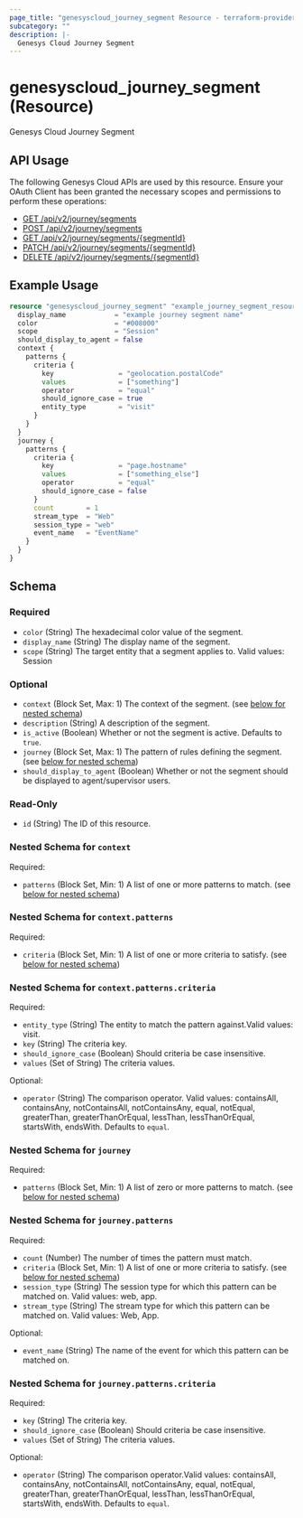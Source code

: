 ```yaml
---
page_title: "genesyscloud_journey_segment Resource - terraform-provider-genesyscloud"
subcategory: ""
description: |-
  Genesys Cloud Journey Segment
---
```

# genesyscloud_journey_segment (Resource)

Genesys Cloud Journey Segment

## API Usage
The following Genesys Cloud APIs are used by this resource. Ensure your OAuth Client has been granted the necessary scopes and permissions to perform these operations:

* [GET /api/v2/journey/segments](https://developer.genesys.cloud/commdigital/digital/webmessaging/journey/journey-apis#get-api-v2-journey-segments)
* [POST /api/v2/journey/segments](https://developer.genesys.cloud/commdigital/digital/webmessaging/journey/journey-apis#post-api-v2-journey-segments)
* [GET /api/v2/journey/segments/{segmentId}](https://developer.genesys.cloud/commdigital/digital/webmessaging/journey/journey-apis#get-api-v2-journey-segments--segmentId-)
* [PATCH /api/v2/journey/segments/{segmentId}](https://developer.genesys.cloud/commdigital/digital/webmessaging/journey/journey-apis#patch-api-v2-journey-segments--segmentId-)
* [DELETE /api/v2/journey/segments/{segmentId}](https://developer.genesys.cloud/commdigital/digital/webmessaging/journey/journey-apis#delete-api-v2-journey-segments--segmentId-)

## Example Usage

```terraform
resource "genesyscloud_journey_segment" "example_journey_segment_resource" {
  display_name            = "example journey segment name"
  color                   = "#008000"
  scope                   = "Session"
  should_display_to_agent = false
  context {
    patterns {
      criteria {
        key                = "geolocation.postalCode"
        values             = ["something"]
        operator           = "equal"
        should_ignore_case = true
        entity_type        = "visit"
      }
    }
  }
  journey {
    patterns {
      criteria {
        key                = "page.hostname"
        values             = ["something_else"]
        operator           = "equal"
        should_ignore_case = false
      }
      count        = 1
      stream_type  = "Web"
      session_type = "web"
      event_name   = "EventName"
    }
  }
}
```

<!-- schema generated by tfplugindocs -->
## Schema

### Required

- `color` (String) The hexadecimal color value of the segment.
- `display_name` (String) The display name of the segment.
- `scope` (String) The target entity that a segment applies to. Valid values: Session

### Optional

- `context` (Block Set, Max: 1) The context of the segment. (see [below for nested schema](#nestedblock--context))
- `description` (String) A description of the segment.
- `is_active` (Boolean) Whether or not the segment is active. Defaults to `true`.
- `journey` (Block Set, Max: 1) The pattern of rules defining the segment. (see [below for nested schema](#nestedblock--journey))
- `should_display_to_agent` (Boolean) Whether or not the segment should be displayed to agent/supervisor users.

### Read-Only

- `id` (String) The ID of this resource.

<a id="nestedblock--context"></a>
### Nested Schema for `context`

Required:

- `patterns` (Block Set, Min: 1) A list of one or more patterns to match. (see [below for nested schema](#nestedblock--context--patterns))

<a id="nestedblock--context--patterns"></a>
### Nested Schema for `context.patterns`

Required:

- `criteria` (Block Set, Min: 1) A list of one or more criteria to satisfy. (see [below for nested schema](#nestedblock--context--patterns--criteria))

<a id="nestedblock--context--patterns--criteria"></a>
### Nested Schema for `context.patterns.criteria`

Required:

- `entity_type` (String) The entity to match the pattern against.Valid values: visit.
- `key` (String) The criteria key.
- `should_ignore_case` (Boolean) Should criteria be case insensitive.
- `values` (Set of String) The criteria values.

Optional:

- `operator` (String) The comparison operator. Valid values: containsAll, containsAny, notContainsAll, notContainsAny, equal, notEqual, greaterThan, greaterThanOrEqual, lessThan, lessThanOrEqual, startsWith, endsWith. Defaults to `equal`.




<a id="nestedblock--journey"></a>
### Nested Schema for `journey`

Required:

- `patterns` (Block Set, Min: 1) A list of zero or more patterns to match. (see [below for nested schema](#nestedblock--journey--patterns))

<a id="nestedblock--journey--patterns"></a>
### Nested Schema for `journey.patterns`

Required:

- `count` (Number) The number of times the pattern must match.
- `criteria` (Block Set, Min: 1) A list of one or more criteria to satisfy. (see [below for nested schema](#nestedblock--journey--patterns--criteria))
- `session_type` (String) The session type for which this pattern can be matched on. Valid values: web, app.
- `stream_type` (String) The stream type for which this pattern can be matched on. Valid values: Web, App.

Optional:

- `event_name` (String) The name of the event for which this pattern can be matched on.

<a id="nestedblock--journey--patterns--criteria"></a>
### Nested Schema for `journey.patterns.criteria`

Required:

- `key` (String) The criteria key.
- `should_ignore_case` (Boolean) Should criteria be case insensitive.
- `values` (Set of String) The criteria values.

Optional:

- `operator` (String) The comparison operator.Valid values: containsAll, containsAny, notContainsAll, notContainsAny, equal, notEqual, greaterThan, greaterThanOrEqual, lessThan, lessThanOrEqual, startsWith, endsWith. Defaults to `equal`.

